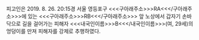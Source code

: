 피고인은 2019. 8. 26. 20:15경 서울 영등포구 <<<구아래주소>>>RA<<</구아래주소>>>에 있는 <<<구아래주소>>>RB<<</구아래주소>>> 앞 노상에서 갑자기 손바닥으로 길을 걸어가는 피해자 <<<내국인이름>>>B<<</내국인이름>>>(여, 29세)의 엉덩이를 만져 피해자를 강제로 추행하였다.